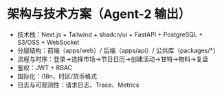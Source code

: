 # 架构与技术方案（Agent-2 输出）
- 技术栈：Next.js + Tailwind + shadcn/ui + FastAPI + PostgreSQL + S3/OSS + WebSocket
- 分层结构：前端（apps/web）/ 后端（apps/api）/ 公共库（packages/*）
- 流程与时序：登录→选择市场→节日日历→创建活动→甘特→物料→复盘
- 鉴权：JWT + RBAC
- 国际化：i18n，时区/货币格式
- 日志与可观测性：请求日志、Trace、Metrics
